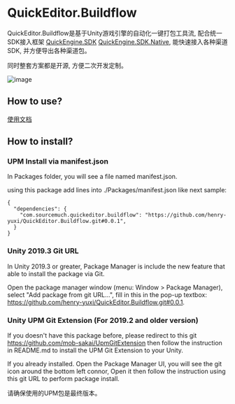 # QuickEditor.Buildflow

QuickEditor.Buildflow是基于Unity游戏引擎的自动化一键打包工具流, 配合统一SDK接入框架 [QuickEngine.SDK](https://github.com/henry-yuxi/QuickEngine.SDK) [QuickEngine.SDK.Native](https://github.com/henry-yuxi/QuickEngine.SDK.Native), 能快速接入各种渠道SDK, 并方便导出各种渠道包。

同时整套方案都是开源, 方便二次开发定制。

![image](https://github.com/henry-yuxi/QuickEditor.Buildflow/blob/master/ScreenShots/QuickBuildflow.png)

## How to use?

[使用文档](https://github.com/henry-yuxi/QuickEditor.Buildflow/wiki)

## How to install?

### UPM Install via manifest.json

In Packages folder, you will see a file named manifest.json. 

using this package add lines into ./Packages/manifest.json like next sample:
```
{
  "dependencies": {
    "com.sourcemuch.quickeditor.buildflow": "https://github.com/henry-yuxi/QuickEditor.Buildflow.git#0.0.1",
  }
}
```

### Unity 2019.3 Git URL

In Unity 2019.3 or greater, Package Manager is include the new feature that able to install the package via Git.

Open the package manager window (menu: Window > Package Manager), select "Add package from git URL...", fill in this in the pop-up textbox: 
https://github.com/henry-yuxi/QuickEditor.Buildflow.git#0.0.1.


### Unity UPM Git Extension (For 2019.2 and older version)

If you doesn't have this package before, please redirect to this git https://github.com/mob-sakai/UpmGitExtension then follow the instruction in README.md to install the UPM Git Extension to your Unity.

If you already installed. Open the Package Manager UI, you will see the git icon around the bottom left connor, Open it then follow the instruction using this git URL to perform package install.

请确保使用的UPM包是最终版本。
